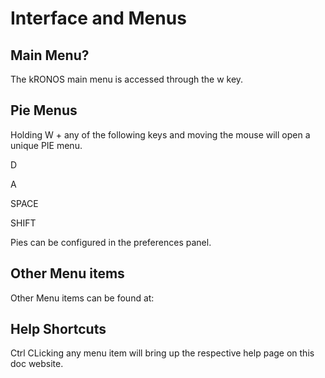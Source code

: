 # Interface and Menus



## Main Menu?

The kRONOS main menu is accessed through the w key. 

## Pie Menus

Holding W + any of the following keys and moving the mouse will open a unique PIE menu.

D

A 

SPACE

SHIFT

Pies can be configured in the preferences panel.

## Other Menu items

Other Menu items can be found at:

## Help Shortcuts

Ctrl CLicking any menu item will bring up the respective help page on this doc website.